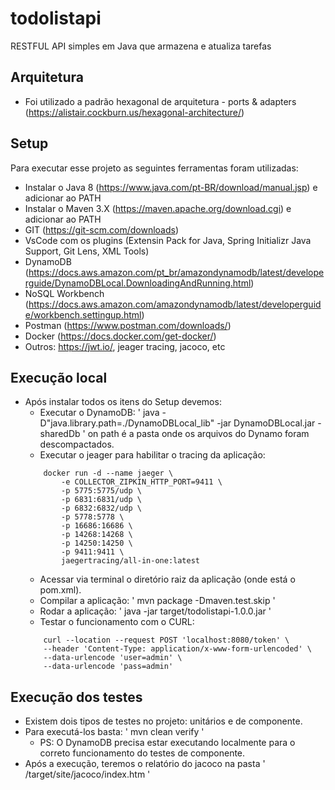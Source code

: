 # todolistapi
RESTFUL API simples em Java que armazena e atualiza tarefas

## Arquitetura
 - Foi utilizado a padrão hexagonal de arquitetura - ports & adapters (https://alistair.cockburn.us/hexagonal-architecture/)

## Setup
Para executar esse projeto as seguintes ferramentas foram utilizadas: 
 - Instalar o Java 8 (https://www.java.com/pt-BR/download/manual.jsp) e adicionar ao PATH
 - Instalar o Maven 3.X (https://maven.apache.org/download.cgi) e adicionar ao PATH
 - GIT (https://git-scm.com/downloads)
 - VsCode com os plugins (Extensin Pack for Java, Spring Initializr Java Support, Git Lens, XML Tools)
 - DynamoDB (https://docs.aws.amazon.com/pt_br/amazondynamodb/latest/developerguide/DynamoDBLocal.DownloadingAndRunning.html)
 - NoSQL Workbench (https://docs.aws.amazon.com/amazondynamodb/latest/developerguide/workbench.settingup.html)
 - Postman (https://www.postman.com/downloads/)
 - Docker (https://docs.docker.com/get-docker/)
 - Outros: https://jwt.io/, jeager tracing, jacoco, etc

## Execução local
- Após instalar todos os itens do Setup devemos: 
    - Executar o DynamoDB: ' java -D"java.library.path=./DynamoDBLocal_lib" -jar DynamoDBLocal.jar -sharedDb ' on path é a pasta onde os arquivos do Dynamo foram descompactados.
    - Executar o jeager para habilitar o tracing da aplicação: 
    ```
        docker run -d --name jaeger \
            -e COLLECTOR_ZIPKIN_HTTP_PORT=9411 \
            -p 5775:5775/udp \
            -p 6831:6831/udp \
            -p 6832:6832/udp \
            -p 5778:5778 \
            -p 16686:16686 \
            -p 14268:14268 \
            -p 14250:14250 \
            -p 9411:9411 \
            jaegertracing/all-in-one:latest
    ```
    - Acessar via terminal o diretório raiz da aplicação (onde está o pom.xml).
    - Compilar a aplicação: ' mvn package -Dmaven.test.skip '
    - Rodar a aplicação: ' java -jar target/todolistapi-1.0.0.jar '
    - Testar o funcionamento com o CURL: 
    ```
        curl --location --request POST 'localhost:8080/token' \
        --header 'Content-Type: application/x-www-form-urlencoded' \
        --data-urlencode 'user=admin' \
        --data-urlencode 'pass=admin'
    ```

## Execução dos testes
- Existem dois tipos de testes no projeto: unitários e de componente.
- Para executá-los basta: ' mvn clean verify '
    - PS: O DynamoDB precisa estar executando localmente para o correto funcionamento do testes de componente.
- Após a execução, teremos o relatório do jacoco na pasta ' /target/site/jacoco/index.htm '